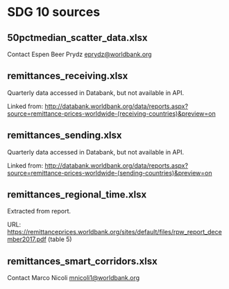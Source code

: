 # SDG 10 sources

## 50pctmedian_scatter_data.xlsx

Contact Espen Beer Prydz <eprydz@worldbank.org>

## remittances_receiving.xlsx

Quarterly data accessed in Databank, but not available in API.

Linked from: http://databank.worldbank.org/data/reports.aspx?source=remittance-prices-worldwide-(receiving-countries)&preview=on

## remittances_sending.xlsx

Quarterly data accessed in Databank, but not available in API.

Linked from: http://databank.worldbank.org/data/reports.aspx?source=remittance-prices-worldwide-(sending-countries)&preview=on

## remittances_regional_time.xlsx

Extracted from report.

URL: https://remittanceprices.worldbank.org/sites/default/files/rpw_report_december2017.pdf (table 5)

## remittances_smart_corridors.xlsx

Contact Marco Nicoli <mnicoli1@worldbank.org>